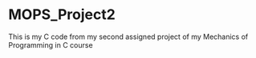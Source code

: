 # MOPS_Project2
This is my C code from my second assigned project of my Mechanics of Programming in C course
